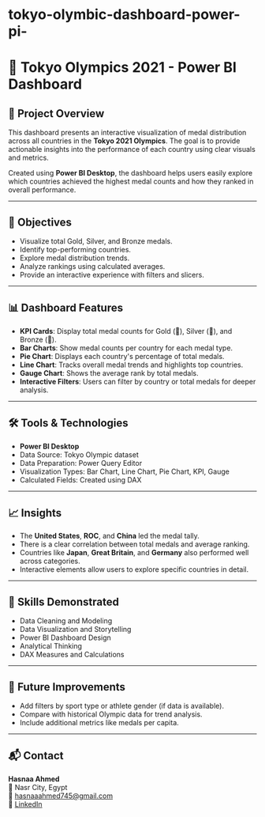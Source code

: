 # tokyo-olymbic-dashboard-power-pi-
# 🏅 Tokyo Olympics 2021 - Power BI Dashboard

## 📌 Project Overview
This dashboard presents an interactive visualization of medal distribution across all countries in the **Tokyo 2021 Olympics**. The goal is to provide actionable insights into the performance of each country using clear visuals and metrics.

Created using **Power BI Desktop**, the dashboard helps users easily explore which countries achieved the highest medal counts and how they ranked in overall performance.

---

## 🎯 Objectives

- Visualize total Gold, Silver, and Bronze medals.
- Identify top-performing countries.
- Explore medal distribution trends.
- Analyze rankings using calculated averages.
- Provide an interactive experience with filters and slicers.

---

## 📊 Dashboard Features

- **KPI Cards**: Display total medal counts for Gold (🥇), Silver (🥈), and Bronze (🥉).
- **Bar Charts**: Show medal counts per country for each medal type.
- **Pie Chart**: Displays each country's percentage of total medals.
- **Line Chart**: Tracks overall medal trends and highlights top countries.
- **Gauge Chart**: Shows the average rank by total medals.
- **Interactive Filters**: Users can filter by country or total medals for deeper analysis.

---

## 🛠️ Tools & Technologies

- **Power BI Desktop**
- Data Source: Tokyo Olympic dataset
- Data Preparation: Power Query Editor
- Visualization Types: Bar Chart, Line Chart, Pie Chart, KPI, Gauge
- Calculated Fields: Created using DAX

---

## 📈 Insights

- The **United States**, **ROC**, and **China** led the medal tally.
- There is a clear correlation between total medals and average ranking.
- Countries like **Japan**, **Great Britain**, and **Germany** also performed well across categories.
- Interactive elements allow users to explore specific countries in detail.

---

## 🚀 Skills Demonstrated

- Data Cleaning and Modeling
- Data Visualization and Storytelling
- Power BI Dashboard Design
- Analytical Thinking
- DAX Measures and Calculations

---

## 🔄 Future Improvements

- Add filters by sport type or athlete gender (if data is available).
- Compare with historical Olympic data for trend analysis.
- Include additional metrics like medals per capita.

---

## 📬 Contact

**Hasnaa Ahmed**  
📍 Nasr City, Egypt  
📧 hasnaaahmed745@gmail.com  
🔗 [LinkedIn](https://www.linkedin.com/in/hasnaa-ahmed-5a648a310/)

